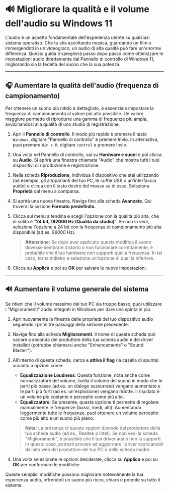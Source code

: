 # 🔊 Migliorare la qualità e il volume dell'audio su Windows 11

L'audio è un aspetto fondamentale dell'esperienza utente su qualsiasi sistema operativo. Che tu stia ascoltando musica, guardando un film o immergendoti in un videogioco, un audio di alta qualità può fare un'enorme differenza. Questa guida ti spiegherà passo dopo passo come ottimizzare le impostazioni audio direttamente dal Pannello di controllo di Windows 11, migliorando sia la fedeltà del suono che la sua potenza.

---

## 🎧 Aumentare la qualità dell'audio (frequenza di campionamento)

Per ottenere un suono più nitido e dettagliato, è essenziale impostare la frequenza di campionamento al valore più alto possibile. Un valore maggiore permette di riprodurre una gamma di frequenze più ampia, avvicinandosi alla qualità di uno studio di registrazione.

1.  Apri il **Pannello di controllo**. Il modo più rapido è premere il tasto `Windows`, digitare "Pannello di controllo" e premere Invio. In alternativa, puoi premere `Win + R`, digitare `control` e premere Invio.

2.  Una volta nel Pannello di controllo, vai su **Hardware e suoni** e poi clicca su **Audio**. Si aprirà una finestra chiamata "Audio" che mostra tutti i tuoi dispositivi di riproduzione e registrazione.

3.  Nella scheda **Riproduzione**, individua il dispositivo che stai utilizzando (ad esempio, gli altoparlanti del tuo PC, le cuffie USB o un'interfaccia audio) e clicca con il tasto destro del mouse su di esso. Seleziona **Proprietà** dal menu a comparsa.

4.  Si aprirà una nuova finestra. Naviga fino alla scheda **Avanzate**. Qui troverai la sezione **Formato predefinito**.

5.  Clicca sul menu a tendina e scegli l'opzione con la qualità più alta, che di solito è "**24 bit, 192000 Hz (Qualità da studio)**". Se non la vedi, seleziona l'opzione a 24 bit con la frequenza di campionamento più alta disponibile (ad es. 96000 Hz).

    > **Attenzione:** Se dopo aver applicato questa modifica il suono dovesse sembrare distorto o non funzionare correttamente, è probabile che il tuo hardware non supporti quella frequenza. In tal caso, torna indietro e seleziona un'opzione di qualità inferiore.

6.  Clicca su **Applica** e poi su **OK** per salvare le nuove impostazioni.

---

## 🔊 Aumentare il volume generale del sistema

Se ritieni che il volume massimo del tuo PC sia troppo basso, puoi utilizzare i "Miglioramenti" audio integrati in Windows per dare una spinta in più.

1.  Apri nuovamente la finestra delle proprietà del tuo dispositivo audio seguendo i primi tre passaggi della sezione precedente.

2.  Naviga fino alla scheda **Miglioramenti**. Il nome di questa scheda può variare a seconda del produttore della tua scheda audio e dei driver installati (potrebbe chiamarsi anche "Enhancements" o "Sound Blaster").

3.  All'interno di questa scheda, cerca e **attiva il flag** (la casella di spunta) accanto a opzioni come:
    * **Equalizzazione Loudness**: Questa funzione, nota anche come normalizzatore del volume, livella il volume del suono in modo che le parti più basse (ad es. un dialogo sussurrato) vengano aumentate e le parti più forti (ad es. un'esplosione) vengano ridotte. Il risultato è un volume più costante e percepito come più alto.
    * **Equalizzatore**: Se presente, questa opzione ti permette di regolare manualmente le frequenze (bassi, medi, alti). Aumentando leggermente tutte le frequenze, puoi ottenere un volume percepito come più alto e un suono più pieno.

    > **Nota:** La presenza di queste opzioni dipende dal produttore della tua scheda audio (ad es., Realtek o Intel). Se non vedi la scheda "Miglioramenti", è possibile che il tuo driver audio non la supporti. In questo caso, potresti provare ad aggiornare i driver scaricandoli dal sito web del produttore del tuo PC o della scheda madre.

4.  Una volta selezionate le opzioni desiderate, clicca su **Applica** e poi su **OK** per confermare le modifiche.

Queste semplici modifiche possono migliorare notevolmente la tua esperienza audio, offrendoti un suono più ricco, chiaro e potente su tutto il sistema.
